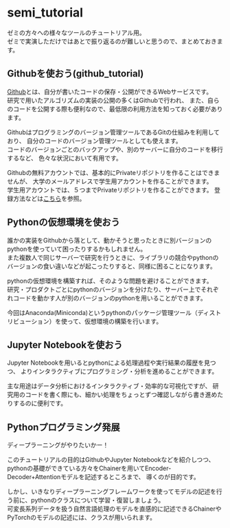 # semi_tutorial
ゼミの方々への様々なツールのチュートリアル用。  
ゼミで実演しただけではあとで振り返るのが難しいと思うので、まとめておきます。

## Githubを使おう(github_tutorial)
[Github](https://github.com)とは、自分が書いたコードの保存・公開ができるWebサービスです。  
研究で用いたアルゴリズムの実装の公開の多くはGithubで行われ、
また、自らのコードを公開する際も便利なので、最低限の利用方法を知っておく必要があります。

Githubはプログラミングのバージョン管理ツールであるGitの仕組みを利用しており、
自分のコードのバージョン管理ツールとしても使えます。  
コードのバージョンごとのバックアップや、別のサーバーに自分のコードを移行するなど、
色々な状況において有用です。

Githubの無料アカウントでは、基本的にPrivateリポジトリを作ることはできませんが、
大学のメールアドレスで学生用アカウントを作ることができます。  
学生用アカウントでは、５つまでPrivateリポジトリを作ることができます。
登録方法などは[こちら](https://qiita.com/mtfum/items/d8c06c9a28ce04d3043a)を参照。

## Pythonの仮想環境を使おう
誰かの実装をGithubから落として、動かそうと思ったときに別バージョンのpythonを使っていて困ったりするかもしれません。  
また複数人で同じサーバーで研究を行うときに、ライブラリの競合やpythonのバージョンの食い違いなどが起こったりすると、同様に困ることになります。  

pythonの仮想環境を構築すれば、そのような問題を避けることができます。  
研究・プロダクトごとにpythonのバージョンを分けたり、サーバー上でそれぞれコードを動かす人が別のバージョンのpythonを用いることができます。

今回はAnaconda(Miniconda)というpythonのパッケージ管理ツール（ディストリビューション）を使って、仮想環境の構築を行います。

## Jupyter Notebookを使おう
Jupyter Notebookを用いるとpythonによる処理過程や実行結果の履歴を見つつ、
よりインタラクティブにプログラミング・分析を進めることができます。

主な用途はデータ分析におけるインタラクティブ・効率的な可視化ですが、
研究用のコードを書く際にも、細かい処理をちょっとずつ確認しながら書き進めたりするのに便利です。



## Pythonプログラミング発展
ディープラーニングがやりたいかー！  

このチュートリアルの目的はGithubやJupyter Notebookなどを紹介しつつ、
pythonの基礎ができている方々をChainerを用いてEncoder-Decoder+Attentionモデルを記述するところまで、
導くのが目的です。

しかし、いきなりディープラーニングフレームワークを使ってモデルの記述を行う前に、pythonのクラスについて学習・復習しましょう。  
可変長系列データを扱う自然言語処理のモデルを直感的に記述できるChainerやPyTorchのモデルの記述には、クラスが用いられます。
